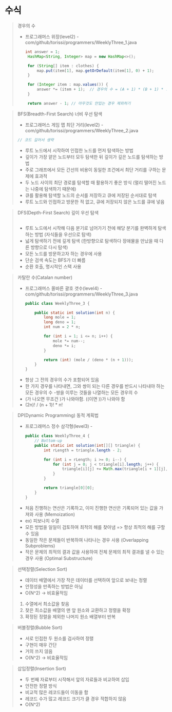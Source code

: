 # 수식
> 경우의 수 <br/>
> - 프로그래머스 위장(level2) - com/github/torissi/programmers/WeeklyThree_1.java <br/>
>   ``` java
>   int answer = 1;
>    HashMap<String, Integer> map = new HashMap<>();
>
>    for (String[] item : clothes) {
>        map.put(item[1], map.getOrDefault(item[1], 0) + 1);
>    }
>
>    for (Integer item : map.values()) {
>        answer *= (item + 1);  // 경우의 수 = (A + 1) * (B + 1) * ....
>    }
>
>    return answer - 1; // 아무것도 안입는 경우 제외하기
>   ```

> BFS(Breadth-First Search) 너비 우선 탐색
> - 프로그래머스 게임 맵 최단 거리(level2) - com/github/torissi/programmers/WeeklyThree_2.java
>  ```java
>  // 코드 길어서 생략
>  ```
> - 루트 노드에서 시작하여 인접한 노드를 먼저 탐색하는 방법 <br/>
> - 깊이가 가장 얕은 노드부터 모두 탐색한 뒤 깊이가 깊은 노드를 탐색하는 방법 <br/>
> - 주로 그래프에서 모든 간선의 비용이 동일한 조건에서 최단 거리를 구하는 문제에 효과적
> - 두 노드 사이의 최단 경로를 탐색할 때 활용하기 좋은 방식 (멀리 떨어진 노드는 나중에 탐색하기 때문에) <br/>
> - 큐를 활용해 탐색할 노드의 순서를 저장하고 큐에 저장된 순서대로 탐색 <br/>
> - 루트 노드와 인접하고 방문한 적 없고, 큐에 저장되지 않은 노드를 큐에 넣음

> DFS(Depth-First Search) 깊이 우선 탐색
> 
> ```java
> ```
> - 루트 노드에서 시작해 다음 분기로 넘어가기 전에 해당 분기를 완벽하게 탐색하는 방법 (자식들을 우선으로 탐색)
> - 넓게 탐색하기 전에 깊게 탐색 (한방향으로 탐색하다 장애물을 만났을 때 다른 방향으로 다시 탐색)
> - 모든 노드를 방문하고자 하는 경우에 사용
> - 단순 검색 속도는 BFS가 더 빠름
> - 순환 호출, 명시적인 스택 사용

> 카탈란 수(Catalan number) 
> - 프로그래머스 올바른 괄호 갯수(level4) - com/github/torissi/programmers/WeeklyThree_3.java
>   ```java
>   public class WeeklyThree_3 {
>   
>       public static int solution(int n) {
>           long mole = 1;
>           long deno = 1;
>           int num = 2 * n;
>   
>           for (int i = 1; i <= n; i++) {
>               mole *= num--;
>               deno *= i;
>           }
>   
>           return (int) (mole / (deno * (n + 1)));
>       }
>   }
>   ```
> - 항상 그 전의 경우의 수가 포함되어 있음
> - 한 가지 경우를 나타내면, 그와 쌍이 되는 다른 경우를 반드시 나타내야 하는 모든 경우의 수
> -쌍을 이루는 것들을 나열하는 모든 경우의 수
> - (가 나오면 무조건 )가 나와야함. ((이면 ))가 나와야 함
> - (2n)! / (n + 1)! * n! 

> DP(Dynamic Programming) 동적 계획법
> - 프로그래머스 정수 삼각형(level3) - 
>   ```java
>   public class WeeklyThree_4 {
>       // Bottom-up
>       public static int solution(int[][] triangle) {
>           int rLength = triangle.length - 2;
>   
>           for (int i = rLength; i >= 0; i--) {
>               for (int j = 0; j < triangle[i].length; j++) {
>                   triangle[i][j] += Math.max(triangle[i + 1][j], triangle[i + 1][j + 1]);
>               }
>           }
>   
>           return triangle[0][0];
>       }
>   }
>   ```
> - 처음 진행하는 연산은 기록하고, 이미 진행한 연산은 기록되어 있는 값을 가져와 사용 (Memoization)
> - ex) 피보나치 수열
> - 모든 방법을 일일이 검토하여 최적의 해를 찾아냄 => 항상 최적의 해를 구할 수 있음
> - 동일한 작은 문제들이 반복하여 나타나는 경우 사용 (Overlapping Subproblems)
> - 작은 문제의 최적의 결과 값을 사용하여 전체 문제의 최적 결과를 낼 수 있는 경우 사용 (Optimal Substructure)

> 선택정렬(Selection Sort)
> - 데이터 배열에서 가장 작은 데이터를 선택하여 앞으로 보내는 정렬
> - 안정성을 만족하는 방법은 아님
> - O(N^2) -> 비효율적임
> 1. 수열에서 최소값을 찾음
> 2. 찾은 최소값을 배열의 맨 앞 원소와 교환하고 정렬을 확정
> 3. 확정된 정렬을 제외한 나머지 원소 배열부터 반복

> 버블정렬(Bubble Sort)
> - 서로 인접한 두 원소를 검사하여 정렬
> - 구현이 매우 간단
> - 거의 쓰지 않음
> - O(N^2) -> 비효율적임

> 삽입정렬(Insertion Sort)
> - 두 번째 자료부터 시작해서 앞의 자료들과 비교하여 삽입
> - 안전한 정렬 방식
> - 비교적 많은 레코드들이 이동을 함
> - 레코드 수가 많고 레코드 크기가 클 경우 적합하지 않음
> - O(N^2)